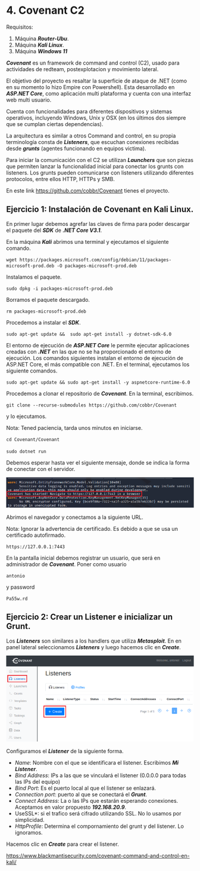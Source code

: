 # 4. Covenant C2
   
   

Requisitos:
1. Máquina ***Router-Ubu***.
2. Máquina ***Kali Linux***.
3. Máquina ***Windows 11***

***Covenant*** es un framework de command and control (C2), usado para actividades de redteam, postexplotacion y movimiento lateral.

El objetivo del proyecto es resaltar la superficie de ataque de .NET (como en su momento lo hizo Empire con Powershell). Esta desarrollado en ***ASP.NET Core***, como aplicación multi plataforma y cuenta con una interfaz web multi usuario.

Cuenta con funcionalidades para diferentes dispositivos y sistemas operativos, incluyendo Windows, Unix y OSX (en los últimos dos siempre que se cumplan ciertas dependencias).

La arquitectura es similar a otros Command and control, en su propia terminología consta de ***Listeners***, que escuchan conexiones recibidas desde ***grunts*** (agentes funcionando en equipos victima).

Para iniciar la comunicación con el C2 se utilizan ***Launchers*** que son piezas que permiten lanzar la funcionalidad inicial para conectar los grunts con listeners. Los grunts pueden comunicarse con listeners utilizando diferentes protocolos, entre ellos HTTP, HTTPs y SMB.

En este link https://github.com/cobbr/Covenant tienes el proyecto.


## Ejercicio 1: Instalación de Covenant en Kali Linux.

En primer lugar debemos agrefar las claves de firma para poder descargar el paquete del ***SDK*** de ***.NET Core V3.1***.

En la máquina ***Kali*** abrimos una terminal y ejecutamos el siguiente comando.
```
wget https://packages.microsoft.com/config/debian/11/packages-microsoft-prod.deb -O packages-microsoft-prod.deb
```

Instalamos el paquete.
```
sudo dpkg -i packages-microsoft-prod.deb
```

Borramos el paquete descargado.
```
rm packages-microsoft-prod.deb
```

Procedemos a instalar el ***SDK***.
```
sudo apt-get update &&  sudo apt-get install -y dotnet-sdk-6.0
```

El entorno de ejecución de ***ASP.NET Core*** le permite ejecutar aplicaciones creadas con ***.NET*** en las que no se ha proporcionado el entorno de ejecución. Los comandos siguientes instalan el entorno de ejecución de ASP.NET Core, el más compatible con .NET. En el terminal, ejecutamos los siguiente comandos.
```
sudo apt-get update && sudo apt-get install -y aspnetcore-runtime-6.0
```

Procedemos a clonar el repositorio de ***Covenant***. En la terminal, escribimos.
```
git clone --recurse-submodules https://github.com/cobbr/Covenant
```

y lo ejecutamos.

Nota: Tened paciencia, tarda unos minutos en iniciarse.
```
cd Covenant/Covenant

sudo dotnet run
```

Debemos esperar hasta ver el siguiente mensaje, donde se indica la forma de conectar con el servidor.

![Covenant Started](../img/lab-50-D/202210091820.png)

Abrimos el navegador y conectamos a la siguiente URL.

Nota: Ignorar la advertencia de certificado. Es debido a que se usa un certificado autofirmado.
```
https://127.0.0.1:7443
```

En la pantalla inicial debemos registrar un usuario, que será en administrador de ***Covenant***. Poner como usuario 
```
antonio
```

y password
```
Pa55w.rd
```

## Ejercicio 2: Crear un Listener e inicializar un Grunt.

Los ***Listeners*** son similares a los handlers que utiliza ***Metasploit***. En en panel lateral seleccionamos ***Listeners*** y luego hacemos clic en ***Create***.

![Listeners](../img/lab-50-D/202210091831.png)

Configuramos el ***Listener*** de la siguiente forma.

* *Name*: Nombre con el que se identificara el listener. Escribimos ***Mi Listener***.
* *Bind Address*: IPs a las que se vinculará el listener (0.0.0.0 para todas las IPs del equipo)
* *Bind Port*: Es el puerto local al que el listener se enlazará.
* *Connection port*: puerto al que se conectará el ***Grunt***.
* *Connect Address*: La o las IPs que estarán esperando conexiones. Aceptamos en valor propuesto ***192.168.20.9***.
* UseSSL*: si el trafico será cifrado utilizando SSL. No lo usamos por simplicidad.
* *HttpProfile*: Determina el compornamiento del grunt y del listener. Lo ignoramos.

Hacemos clic en ***Create*** para crear el listener.

https://www.blackmantisecurity.com/covenant-command-and-control-en-kali/





